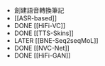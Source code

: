 - 創建語音轉換筆記
- [[ASR-based]]
- DONE [[HiFi-VC]]
- DONE [[TTS-Skins]]
- LATER [[BNE-Seq2seqMoL]]
- DONE [[NVC-Net]]
- DONE [[HiFi-GAN]]